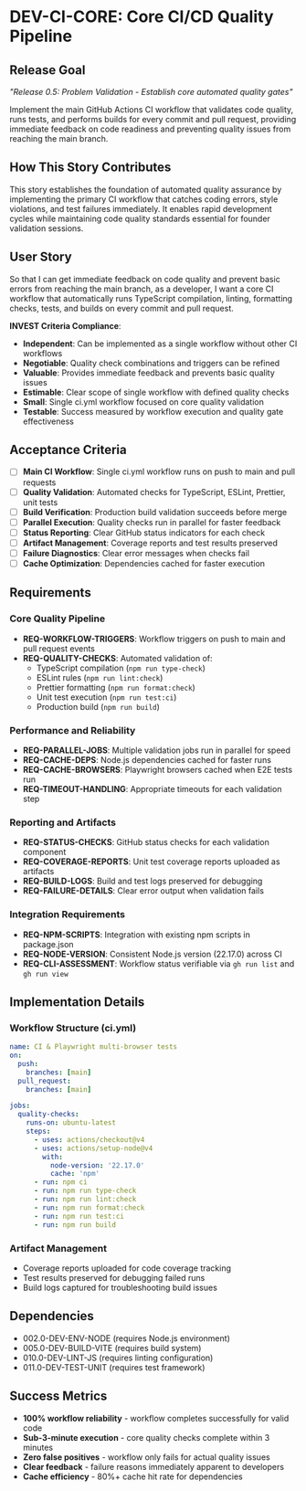 # DEV-CI-CORE: Core CI/CD Quality Pipeline

## Release Goal

_"Release 0.5: Problem Validation - Establish core automated quality gates"_

Implement the main GitHub Actions CI workflow that validates code quality, runs tests, and performs builds for every commit and pull request, providing immediate feedback on code readiness and preventing quality issues from reaching the main branch.

## How This Story Contributes

This story establishes the foundation of automated quality assurance by implementing the primary CI workflow that catches coding errors, style violations, and test failures immediately. It enables rapid development cycles while maintaining code quality standards essential for founder validation sessions.

## User Story

So that I can get immediate feedback on code quality and prevent basic errors from reaching the main branch, as a developer, I want a core CI workflow that automatically runs TypeScript compilation, linting, formatting checks, tests, and builds on every commit and pull request.

**INVEST Criteria Compliance**:

- **Independent**: Can be implemented as a single workflow without other CI workflows
- **Negotiable**: Quality check combinations and triggers can be refined
- **Valuable**: Provides immediate feedback and prevents basic quality issues
- **Estimable**: Clear scope of single workflow with defined quality checks
- **Small**: Single ci.yml workflow focused on core quality validation
- **Testable**: Success measured by workflow execution and quality gate effectiveness

## Acceptance Criteria

- [ ] **Main CI Workflow**: Single ci.yml workflow runs on push to main and pull requests
- [ ] **Quality Validation**: Automated checks for TypeScript, ESLint, Prettier, unit tests
- [ ] **Build Verification**: Production build validation succeeds before merge
- [ ] **Parallel Execution**: Quality checks run in parallel for faster feedback
- [ ] **Status Reporting**: Clear GitHub status indicators for each check
- [ ] **Artifact Management**: Coverage reports and test results preserved
- [ ] **Failure Diagnostics**: Clear error messages when checks fail
- [ ] **Cache Optimization**: Dependencies cached for faster execution

## Requirements

### Core Quality Pipeline

- **REQ-WORKFLOW-TRIGGERS**: Workflow triggers on push to main and pull request events
- **REQ-QUALITY-CHECKS**: Automated validation of:
  - TypeScript compilation (`npm run type-check`)
  - ESLint rules (`npm run lint:check`)
  - Prettier formatting (`npm run format:check`)
  - Unit test execution (`npm run test:ci`)
  - Production build (`npm run build`)

### Performance and Reliability

- **REQ-PARALLEL-JOBS**: Multiple validation jobs run in parallel for speed
- **REQ-CACHE-DEPS**: Node.js dependencies cached for faster runs
- **REQ-CACHE-BROWSERS**: Playwright browsers cached when E2E tests run
- **REQ-TIMEOUT-HANDLING**: Appropriate timeouts for each validation step

### Reporting and Artifacts

- **REQ-STATUS-CHECKS**: GitHub status checks for each validation component
- **REQ-COVERAGE-REPORTS**: Unit test coverage reports uploaded as artifacts
- **REQ-BUILD-LOGS**: Build and test logs preserved for debugging
- **REQ-FAILURE-DETAILS**: Clear error output when validation fails

### Integration Requirements

- **REQ-NPM-SCRIPTS**: Integration with existing npm scripts in package.json
- **REQ-NODE-VERSION**: Consistent Node.js version (22.17.0) across CI
- **REQ-CLI-ASSESSMENT**: Workflow status verifiable via `gh run list` and `gh run view`

## Implementation Details

### Workflow Structure (ci.yml)

```yaml
name: CI & Playwright multi-browser tests
on:
  push:
    branches: [main]
  pull_request:
    branches: [main]

jobs:
  quality-checks:
    runs-on: ubuntu-latest
    steps:
      - uses: actions/checkout@v4
      - uses: actions/setup-node@v4
        with:
          node-version: '22.17.0'
          cache: 'npm'
      - run: npm ci
      - run: npm run type-check
      - run: npm run lint:check
      - run: npm run format:check
      - run: npm run test:ci
      - run: npm run build
```

### Artifact Management

- Coverage reports uploaded for code coverage tracking
- Test results preserved for debugging failed runs
- Build logs captured for troubleshooting build issues

## Dependencies

- 002.0-DEV-ENV-NODE (requires Node.js environment)
- 005.0-DEV-BUILD-VITE (requires build system)
- 010.0-DEV-LINT-JS (requires linting configuration)
- 011.0-DEV-TEST-UNIT (requires test framework)

## Success Metrics

- **100% workflow reliability** - workflow completes successfully for valid code
- **Sub-3-minute execution** - core quality checks complete within 3 minutes
- **Zero false positives** - workflow only fails for actual quality issues
- **Clear feedback** - failure reasons immediately apparent to developers
- **Cache efficiency** - 80%+ cache hit rate for dependencies
